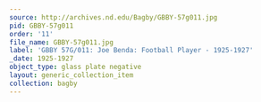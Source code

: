 ```yaml
---
source: http://archives.nd.edu/Bagby/GBBY-57g011.jpg
pid: GBBY-57g011
order: '11'
file_name: GBBY-57g011.jpg
label: 'GBBY 57G/011: Joe Benda: Football Player - 1925-1927'
_date: 1925-1927
object_type: glass plate negative
layout: generic_collection_item
collection: bagby
---
```

